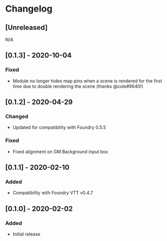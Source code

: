 # Changelog

## [Unreleased]
N/A

## [0.1.3] - 2020-10-04
### Fixed
- Module no longer hides map pins when a scene is rendered for the first time due to double rendering the scene (thanks @cole#9640!)

## [0.1.2] - 2020-04-29
### Changed
- Updated for compatibility with Foundry 0.5.5

### Fixed
- Fixed alignment on GM Background input box

## [0.1.1] - 2020-02-10
### Added
* Compatibility with Foundry VTT v0.4.7

## [0.1.0] - 2020-02-02
### Added
* Initial release